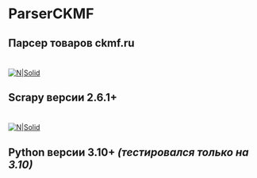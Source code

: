 # ParserCKMF
## Парсер товаров ckmf.ru
#

[![N|Solid](https://scrapy.org/img/scrapylogo.png)](https://scrapy.org/)
## Scrapy версии 2.6.1+
#
#
[![N|Solid](https://www.python.org/static/img/python-logo.png)](https://www.python.org/)
## Python версии 3.10+ _(тестировался только на 3.10)_
#
#
